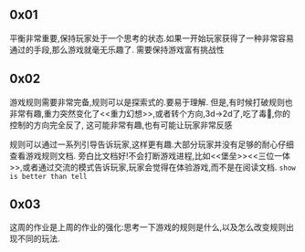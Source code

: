 ## 0x01
平衡非常重要,保持玩家处于一个思考的状态.如果一开始玩家获得了一种非常容易通过的手段,那么游戏就毫无乐趣了.
需要保持游戏富有挑战性

## 0x02
游戏规则需要非常完备,规则可以是探索式的.要易于理解.
但是,有时候打破规则也非常有趣,重力突然变化了<<重力幻想>>,或者转个方向,3d->2d了,吃了毒🍄️,你的控制的方向完全反了,
这可能非常有趣,也有可能让玩家非常反感

规则可以通过一系列引导告诉玩家,这样更有趣.大部分玩家并没有足够的耐心仔细查看游戏规则文档.
旁白比文档好!不会打断游戏进程,比如<<堡垒>><<三位一体>>,或者通过交流的模式告诉玩家,玩家会觉得在体验游戏,而不是在阅读文档.
`show is better than tell`

## 0x03

这周的作业是上周的作业的强化:思考一下游戏的规则是什么,以及怎么改变规则出现不同的玩法.
